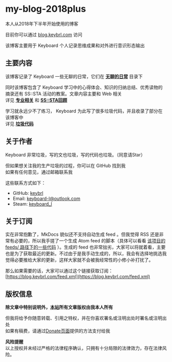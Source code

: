 # my-blog-2018plus

本人从2018年下半年开始使用的博客

目前你可以通过 [blog.keybrl.com](https://blog.keybrl.com/) 访问

该博客主要用于 Keyboard 个人记录思维成果和对外进行意识形态输出

## 主要内容

该博客记录了 Keyboard 一些无聊的日常，它们在 **[无聊的日常](https://blog.keybrl.com/boring/)** 目录下

同时该博客包含了 Keyboard 学习中的心得体会、知识的归纳总结、优秀读物的摘录还有 SS::STA 活动的教案。文章内容主要和 Web 相关  
详见 **[专业相关](https://blog.keybrl.com/posts/)** 和 **[SS::STA回顾](https://blog.keybrl.com/sssta/)**

学习就永远少不了练习， Keyboard 为此写了很多垃圾代码，并且收录了部分在该博客中  
详见 **[垃圾代码](https://blog.keybrl.com/projects/)**

## 关于作者

Keyboard 非常垃圾，写的文也垃圾，写的代码也垃圾。（同意请Star）

但如果想关注我的生产垃圾的过程，你可以在 GitHub 找到我  
如果有任何意见，通过邮箱联系我

这些联系方式如下：

- GitHub: [keybrl](https://github.com/keybrl)
- Email: [keyboard-l@outlook.com](mailto:keyboard-l@outlook.com)
- Steam: [keyboard_l](http://steamcommunity.com/id/keybrl)

## 关于订阅

实在非常抱歉了，MkDocs 貌似还不支持自动生成 feed 。但我觉得 RSS 还是非常有必要的，所以我手搓了一个生成 Atom feed 的脚本（具体可以看看 [该项目的 feeds/ 路径下的一些代码](https://github.com/keybrl/my_Blog-2018plus/tree/master/feeds) ）。生成的 feed 也非常拙劣，大家可以将就着看，主要也是为了获取最近的更新。不过由于是我手动生成的，所以，我会有选择地挑选我觉得必要推给大家的更新，这样大家就不会被我经常性的小修小补打扰了。

那么如果需要的话，大家可以通过这个链接获取订阅：[https://blog.keybrl.com/feed.xml](https://blog.keybrl.com/feed.xml)

## 版权信息

**除文章中特别说明外，[本站](https://blog.keybrl.com/)所有文章版权由我本人所有**

但我将给予你随意转载、引用之特权，并在你喜欢署名或注明出处时署名或注明出处  
如果有稿费，请通过[Donate页面](https://blog.keybrl.com/donate)提供的方法支付给我

**风险提醒**  
以上授权并未经过严格的法律程序确认，只拥有十分局限的法律效力，存在法律风险。
